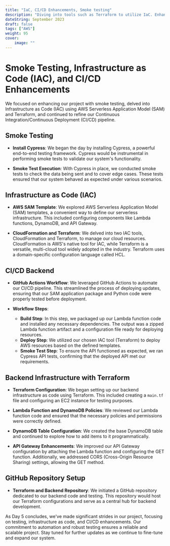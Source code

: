 ```yaml
---
title: "IaC, CI/CD Enhancements, Smoke testing"
description: "Diving into tools such as Terraform to utilize IaC. Enhancing our CI/CD pipeline and testing."
dateString: September 2023
draft: false
tags: ["AWS"]
weight: 95
cover:
    image: ""
---
```


# Smoke Testing, Infrastructure as Code (IAC), and CI/CD Enhancements

We focused on enhancing our project with smoke testing, delved into Infrastructure as Code (IAC) using AWS Serverless Application Model (SAM) and Terraform, and continued to refine our Continuous Integration/Continuous Deployment (CI/CD) pipeline.

## Smoke Testing

- **Install Cypress**: We began the day by installing Cypress, a powerful end-to-end testing framework. Cypress would be instrumental in performing smoke tests to validate our system's functionality.

- **Smoke Test Execution**: With Cypress in place, we conducted smoke tests to check the data being sent and to cover edge cases. These tests ensured that our system behaved as expected under various scenarios.

## Infrastructure as Code (IAC)

- **AWS SAM Template**: We explored AWS Serverless Application Model (SAM) templates, a convenient way to define our serverless infrastructure. This included configuring components like Lambda functions, DynamoDB, and API Gateway.

- **CloudFormation and Terraform**: We delved into two IAC tools, CloudFormation and Terraform, to manage our cloud resources. CloudFormation is AWS's native tool for IAC, while Terraform is a versatile, multi-cloud tool widely adopted in the industry. Terraform uses a domain-specific configuration language called HCL.

## CI/CD Backend

- **GitHub Actions Workflow**: We leveraged GitHub Actions to automate our CI/CD pipeline. This streamlined the process of deploying updates, ensuring that our SAM application package and Python code were properly tested before deployment.

- **Workflow Steps**:
   - **Build Step**: In this step, we packaged up our Lambda function code and installed any necessary dependencies. The output was a zipped Lambda function artifact and a configuration file ready for deploying resources.
   - **Deploy Step**: We utilized our chosen IAC tool (Terraform) to deploy AWS resources based on the defined templates.
   - **Smoke Test Step**: To ensure the API functioned as expected, we ran Cypress API tests, confirming that the deployed API met our requirements.

## Backend Infrastructure with Terraform

- **Terraform Configuration**: We began setting up our backend infrastructure as code using Terraform. This included creating a `main.tf` file and configuring an EC2 instance for testing purposes.

- **Lambda Function and DynamoDB Policies**: We reviewed our Lambda function code and ensured that the necessary policies and permissions were correctly defined.

- **DynamoDB Table Configuration**: We created the base DynamoDB table and continued to explore how to add items to it programmatically.

- **API Gateway Enhancements**: We improved our API Gateway configuration by attaching the Lambda function and configuring the GET function. Additionally, we addressed CORS (Cross-Origin Resource Sharing) settings, allowing the GET method.

## GitHub Repository Setup

- **Terraform and Backend Repository**: We initiated a GitHub repository dedicated to our backend code and testing. This repository would host our Terraform configurations and serve as a central hub for backend development.

As Day 5 concludes, we've made significant strides in our project, focusing on testing, infrastructure as code, and CI/CD enhancements. Our commitment to automation and robust testing ensures a reliable and scalable project. Stay tuned for further updates as we continue to fine-tune and expand our system.